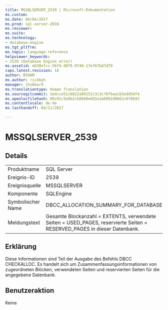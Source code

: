 ```yaml
---
title: MSSQLSERVER_2539 | Microsoft-Dokumentation
ms.custom: 
ms.date: 04/04/2017
ms.prod: sql-server-2016
ms.reviewer: 
ms.suite: 
ms.technology:
- database-engine
ms.tgt_pltfrm: 
ms.topic: language-reference
helpviewer_keywords:
- 2539 (Database Engine error)
ms.assetid: e638efcc-56f4-40f9-9740-17ef67b47d79
caps.latest.revision: 16
author: BYHAM
ms.author: rickbyh
manager: jhubbard
ms.translationtype: Human Translation
ms.sourcegitcommit: 2edcce51c6822a89151c3c3c76fbaacb5edd54f4
ms.openlocfilehash: 89c01c5e8b2cb8948edd1e3a6092d0662c670b92
ms.contentlocale: de-de
ms.lasthandoff: 04/11/2017

---
```

# <a name="mssqlserver2539"></a>MSSQLSERVER_2539
  
## <a name="details"></a>Details  
  
|||  
|-|-|  
|Produktname|SQL Server|  
|Ereignis-ID|2539|  
|Ereignisquelle|MSSQLSERVER|  
|Komponente|SQLEngine|  
|Symbolischer Name|DBCC_ALLOCATION_SUMMARY_FOR_DATABASE|  
|Meldungstext|Gesamte Blockanzahl = EXTENTS, verwendete Seiten = USED_PAGES, reservierte Seiten = RESERVED_PAGES in dieser Datenbank.|  
  
## <a name="explanation"></a>Erklärung  
Diese Informationen sind Teil der Ausgabe des Befehls DBCC CHECKALLOC. Es handelt sich um Zusammenfassungsinformationen von zugeordneten Blöcken, verwendeten Seiten und reservierten Seiten für die angegebene Datenbank.  
  
## <a name="user-action"></a>Benutzeraktion  
Keine  
  

